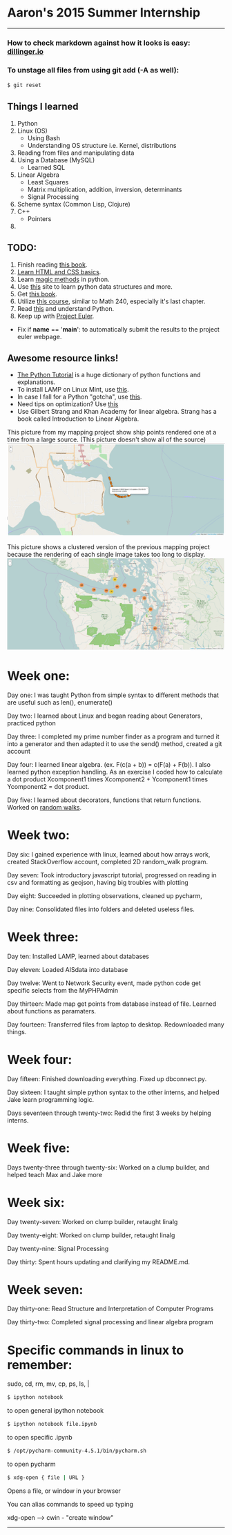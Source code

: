 # Aaron's 2015 Summer Internship
---
### How to check markdown against how it looks is easy: [dillinger.io](dillinger.io)

### To unstage all files from using git add (-A as well):
```sh
$ git reset
```

## Things I learned
1. Python
2. Linux (OS)
   - Using Bash
   - Understanding OS structure i.e. Kernel, distributions
3. Reading from files and manipulating data
4. Using a Database (MySQL)
   - Learned SQL
5. Linear Algebra
   * Least Squares
   * Matrix multiplication, addition, inversion, determinants
   * Signal Processing
6. Scheme syntax (Common Lisp, Clojure)
7. C++
   - Pointers
8. 

## TODO:
1. Finish reading [this book](https://mitpress.mit.edu/sicp/full-text/book/book-Z-H-4.html#%_toc_start).
2. [Learn HTML and CSS basics](http://learn.shayhowe.com/html-css/building-your-first-web-page/).
3. Learn [magic methods](http://rafekettler.com/magicmethods.html) in python.
4. Use [this](http://interactivepython.org/runestone/static/pythonds/index.html) site to learn python data structures and more.
5. Get [this book](http://www.amazon.com/Introduction-Algorithms-Edition-Thomas-Cormen/dp/0262033844).
6. Utilize [this course](http://ocw.mit.edu/courses/electrical-engineering-and-computer-science/6-042j-mathematics-for-computer-science-fall-2010/readings/), similar to Math 240, especially it's last chapter.
7. Read [this](http://simeonfranklin.com/blog/2012/jul/1/python-decorators-in-12-steps/) and understand Python.
8. Keep up with [Project Euler](https://projecteuler.net/sign_in).
  * Fix if __name__ == '__main__': to automatically submit the results to the project euler webpage.



## Awesome resource links!
  * [The Python Tutorial](https://docs.python.org/2/tutorial/index.html) is a huge dictionary of python functions and explanations.
  * To install LAMP on Linux Mint, use [this](http://community.linuxmint.com/tutorial/view/486).
  * In case I fall for a Python "gotcha", use [this](http://docs.python-guide.org/en/latest/writing/gotchas/).
  * Need tips on optimization? Use [this](https://wiki.python.org/moin/PythonSpeed/PerformanceTips)
  * Use Gilbert Strang and Khan Academy for linear algebra. Strang has a book called Introduction to Linear Algebra.

This picture from my mapping project show ship points rendered one at a time from a large source. (This picture doesn't show all of the source)
![pic here](/mapping/mapping_points.png)

This picture shows a clustered version of the previous mapping project because the rendering of each single image takes too long to display.
![hi scott](/mapping/mapping_cluster.png)


# Week one:	
Day one: I was taught Python from simple syntax to different methods that are useful such as len(), enumerate()

Day two: I learned about Linux and began reading about Generators, practiced python

Day three: I completed my prime number finder as a program and turned it into a generator and then adapted it to use the send() method, created a git account

Day four: I learned linear algebra. (ex. F(c(a + b)) = c(F(a) + F(b)).  I also learned python exception handling. As an exercise I coded how to calculate a dot product Xcomponent1 times Xcomponent2 + Ycomponent1 times Ycomponent2 = dot product.

Day five: I learned about decorators, functions that return functions. Worked on [random walks](Graphs/randomWalksAndExtra.ipynb).

# Week two:
Day six: I gained experience with linux, learned about how arrays work, created StackOverflow account, completed 2D random_walk program.

Day seven: Took introductory javascript tutorial, progressed on reading in csv and formatting as geojson, having big troubles with plotting

Day eight: Succeeded in plotting observations, cleaned up pycharm, 

Day nine: Consolidated files into folders and deleted useless files.

# Week three:
Day ten: Installed LAMP, learned about databases

Day eleven: Loaded AISdata into database

Day twelve: Went to Network Security event, made python code get specific selects from the MyPHPAdmin

Day thirteen: Made map get points from database instead of file. Learned about functions as paramaters.

Day fourteen: Transferred files from laptop to desktop. Redownloaded many things.

# Week four:
Day fifteen: Finished downloading everything. Fixed up dbconnect.py.

Day sixteen: I taught simple python syntax to the other interns, and helped Jake learn programming logic.

Days seventeen through twenty-two: Redid the first 3 weeks by helping interns.

# Week five:
Days twenty-three through twenty-six: Worked on a clump builder, and helped teach Max and Jake more

# Week six:
Day twenty-seven: Worked on clump builder, retaught linalg

Day twenty-eight: Worked on clump builder, retaught linalg

Day twenty-nine: Signal Processing

Day thirty: Spent hours updating and clarifying my README.md.

# Week seven:
Day thirty-one: Read Structure and Interpretation of Computer Programs

Day thirty-two: Completed signal processing and linear algebra program

# Specific commands in linux to remember:
sudo, cd, rm, mv, cp, ps, ls, |
```sh
$ ipython notebook
```
 to open general ipython notebook
 
```sh
$ ipython notebook file.ipynb
```
to open specific .ipynb
```sh
$ /opt/pycharm-community-4.5.1/bin/pycharm.sh
```
to open pycharm
```sh
$ xdg-open { file | URL }
```
Opens a file, or window in your browser

You can alias commands to speed up typing

xdg-open --> cwin - "create window"

---

